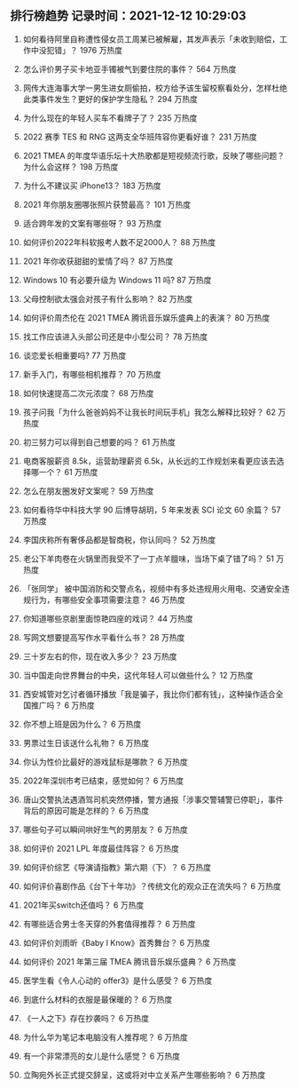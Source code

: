 
## 排行榜趋势 记录时间：2021-12-12 10:29:03
  
  1. 如何看待阿里自称遭性侵女员工周某已被解雇，其发声表示「未收到赔偿，工作中没犯错」？ 1976 万热度
    
  2. 怎么评价男子买卡地亚手镯被气到要住院的事件？ 564 万热度
    
  3. 网传大连海事大学一男生进女厕偷拍，校方给予该生留校察看处分，怎样杜绝此类事件发生？更好的保护学生隐私？ 294 万热度
    
  4. 为什么现在的年轻人买车不看牌子了？ 235 万热度
    
  5. 2022 赛季 TES 和 RNG 这两支全华班阵容你更看好谁？ 231 万热度
    
  6. 2021 TMEA 的年度华语乐坛十大热歌都是短视频流行歌，反映了哪些问题？为什么会这样？ 198 万热度
    
  7. 为什么不建议买 iPhone13？ 183 万热度
    
  8. 2021 年你朋友圈哪张照片获赞最高？ 101 万热度
    
  9. 适合跨年发的文案有哪些呀？ 93 万热度
    
  10. 如何评价2022年科软报考人数不足2000人？ 88 万热度
    
  11. 2021 年你收获甜甜的爱情了吗？ 87 万热度
    
  12. Windows 10 有必要升级为 Windows 11 吗? 87 万热度
    
  13. 父母控制欲太强会对孩子有什么影响？ 82 万热度
    
  14. 如何评价周杰伦在 2021 TMEA 腾讯音乐娱乐盛典上的表演？ 80 万热度
    
  15. 找工作应该进入头部公司还是中小型公司？ 78 万热度
    
  16. 谈恋爱长相重要吗? 77 万热度
    
  17. 新手入门，有哪些相机推荐？ 70 万热度
    
  18. 如何快速提高二次元浓度？ 68 万热度
    
  19. 孩子问我「为什么爸爸妈妈不让我长时间玩手机」我怎么解释比较好？ 62 万热度
    
  20. 初三努力可以得到自己想要的吗？ 61 万热度
    
  21. 电商客服薪资 8.5k，运营助理薪资 6.5k，从长远的工作规划来看更应该去选择哪一个？ 61 万热度
    
  22. 怎么在朋友圈发好文案呢？ 59 万热度
    
  23. 如何看待华中科技大学 90 后博导胡玥，5 年来发表 SCI 论文 60 余篇？ 57 万热度
    
  24. 李国庆称所有奢侈品都是智商税，你认同吗？ 52 万热度
    
  25. 老公下羊肉卷在火锅里而我受不了一丁点羊膻味，当场下桌了错了吗？ 51 万热度
    
  26. 「张同学」 被中国消防和交警点名，视频中有多处违规用火用电、交通安全违规行为，有哪些安全事项需要注意？ 46 万热度
    
  27. 你知道哪些京剧里面惊艳四座的戏词？ 44 万热度
    
  28. 写网文想要提高写作水平看什么书？ 28 万热度
    
  29. 三十岁左右的你，现在收入多少？ 23 万热度
    
  30. 当中国走向世界舞台的中央，这代年轻人可以做些什么？ 12 万热度
    
  31. 西安城管对乞讨者循环播放「我是骗子，我比你们都有钱」，这种操作适合全国推广吗？ 6 万热度
    
  32. 你不想上班是因为什么？ 6 万热度
    
  33. 男票过生日该送什么礼物？ 6 万热度
    
  34. 你认为性价比最好的游戏鼠标是哪款？ 6 万热度
    
  35. 2022年深圳市考已结束，感觉如何？ 6 万热度
    
  36. 唐山交警执法遇酒驾司机突然停播，警方通报「涉事交警辅警已停职」，事件背后的原因可能是怎样的？ 6 万热度
    
  37. 哪些句子可以瞬间哄好生气的男朋友？ 6 万热度
    
  38. 如何评价 2021 LPL 年度最佳阵容？ 6 万热度
    
  39. 如何评价综艺《导演请指教》第六期（下）？ 6 万热度
    
  40. 如何评价喜剧作品《台下十年功》？传统文化的观众正在流失吗？ 6 万热度
    
  41. 2021年买switch还值吗？ 6 万热度
    
  42. 有哪些适合男士冬天穿的外套值得推荐？ 6 万热度
    
  43. 如何评价刘雨昕《Baby I Know》首秀舞台？ 6 万热度
    
  44. 如何评价 2021 年第三届 TMEA 腾讯音乐娱乐盛典？ 6 万热度
    
  45. 医学生看《令人心动的 offer3》是什么感受？ 6 万热度
    
  46. 到底什么材料的衣服是最保暖的？ 6 万热度
    
  47. 《一人之下》存在抄袭吗？ 6 万热度
    
  48. 为什么华为笔记本电脑没有人推荐呢？ 6 万热度
    
  49. 有一个非常漂亮的女儿是什么感觉？ 6 万热度
    
  50. 立陶宛外长正式提交辞呈，这或将对中立关系产生哪些影响？ 6 万热度
    